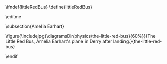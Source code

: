 \ifndef{littleRedBus}
\define{littleRedBus}

\editme

\subsection{Amelia Earhart}

\figure{\includejpg{\diagramsDir/physics/the-little-red-bus}{60%}}{The Little Red Bus, Amelia Earhart's plane in Derry after landing.}{the-little-red-bus}

\endif
